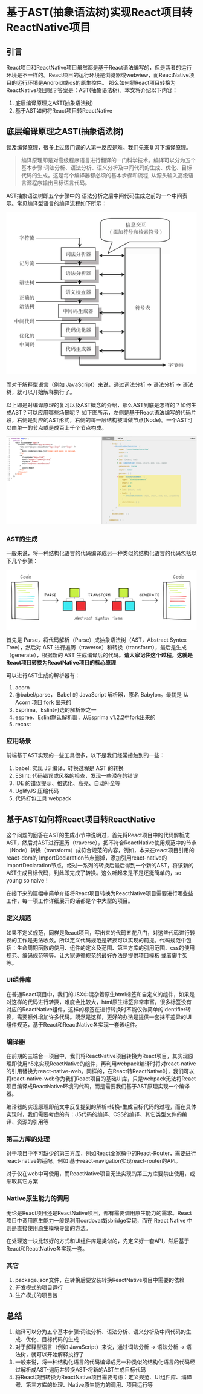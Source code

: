 # 基于AST(抽象语法树)实现React项目转ReactNative项目
## 引言
React项目和ReactNative项目虽然都是基于React语法编写的，但是两者的运行环境是不一样的。React项目的运行环境是浏览器或webview，而ReactNative项目的运行环境是Android或ios的原生控件。
那么如何将React项目转换为ReactNative项目呢？答案是：AST(抽象语法树)。本文将介绍以下内容：
1. 底层编译原理之AST(抽象语法树)
2. 基于AST如何将React项目转ReactNative
## 底层编译原理之AST(抽象语法树)
谈及编译原理，很多上过该门课的人第一反应是难。我们先来复习下编译原理。
> 编译原理即是对高级程序语言进行翻译的一门科学技术。编译可以分为五个基本步骤:词法分析、语法分析、语义分析及中间代码的生成、优化、目标代码的生成。这是每个编译器都必须的基本步骤和流程, 从源头输入高级语言源程序输出目标语言代码。

AST抽象语法树即五个步骤中的 语法分析之后中间代码生成之前的一个中间表示。常见编译型语言的编译流程如下所示：

![编译流程](https://github.com/cleverpp/FromZeroToExpert/blob/master/advanced/assets/common-lang-compile.png)

而对于解释型语言（例如 JavaScript）来说，通过词法分析 -> 语法分析 -> 语法树，就可以开始解释执行了。

以上即是对编译原理的复习以及AST概念的介绍，那么AST到底是怎样的？如何生成AST？可以应用哪些场景呢？ 如下图所示，左侧是基于React语法编写的代码片段，右侧是对应的AST形式，右侧的每一层结构被叫做节点(Node)。一个AST可以由单一的节点或是成百上千个节点构成。

![AST形式](https://github.com/cleverpp/FromZeroToExpert/blob/master/advanced/assets/ast.png)

### AST的生成
一般来说，将一种结构化语言的代码编译成另一种类似的结构化语言的代码包括以下几个步骤：

![AST生成与转换](https://github.com/cleverpp/FromZeroToExpert/blob/master/advanced/assets/parse-transform-generate.png)

首先是 Parse，将代码解析（Parse）成抽象语法树（AST，Abstract Syntex Tree），然后对 AST 进行遍历（traverse）和转换（transform），最后是生成（generate），根据新的 AST 生成编译后的代码。**请大家记住这个过程，这就是React项目转换为ReactNative项目的核心原理**

可以进行AST生成的解析器有：
1. acorn
2. @babel/parse， Babel 的 JavaScript 解析器，原名 Babylon。最初是 从 Acorn 项目 fork 出来的
3. Esprima，Eslint可选的解析器之一
4. espree，Eslint默认解析器，从Esprima v1.2.2中fork出来的
5. recast

### 应用场景
前端基于AST实现的一些工具很多，以下是我们经常接触到的一些：
1. babel: 实现 JS 编译，转换过程是 AST 的转换
2. ESlint: 代码错误或风格的检查，发现一些潜在的错误
3. IDE 的错误提示、格式化、高亮、自动补全等
4. UglifyJS 压缩代码
5. 代码打包工具 webpack

## 基于AST如何将React项目转ReactNative
这个问题的回答在AST的生成小节中说明过，首先将React项目中的代码解析成AST，然后对AST进行遍历（traverse），把不符合ReactNative使用规范中的节点（Node）转换（transform）成符合规范的内容，例如，本来在react项目引用的react-dom的 ImportDeclaration节点删掉，添加引用react-native的 ImportDeclaration节点，经过一系列的转换后最后得到一个新的AST，将该新的AST生成目标代码，到此即完成了转换。这么听起来是不是还挺简单的，so young so naive！

在接下来的篇幅中简单介绍将React项目转换为ReactNative项目需要进行哪些些工作，每一项工作详细展开的话都是个中大型的项目。

### 定义规范
如果不定义规范，同样是React项目，写出来的代码五花八门，对这些代码进行转换的工作是无法收敛。所以定义代码规范是转换可以实现的前提。代码规范中包括：生命周期函数的使用、组件的定义及范围、第三方库的引用范围、css的使用规范、编码规范等等。让大家遵循规范的最好办法是提供项目模板 或者脚手架等。

### UI组件库
在普通React项目中，我们的JSX中混杂着原生html标签和自定义的组件，如果是对这样的代码进行转换，难度会比较大，html原生标签非常丰富，很多标签没有对应的ReactNative组件，这样的标签在进行转换时不能仅做简单的Identifier转换，需要额外增加许多代码。既然是这样，更好的办法是提供一套抹平差异的UI组件规范，基于React和ReactNative各实现一套该组件。

### 编译器
在前期的三端合一项目中，我们将ReactNative项目转换为React项目，其实现原理即使用h5来实现ReactNative的组件，再利用webpack编译时将对react-native的引用替换为react-native-web。同样的，在React转ReactNative时，我们可以将react-native-web作为我们React项目的基础UI库，只是webpack无法将React项目编译成ReactNative环境的代码，而是需要我们基于AST原理实现一个编译器。

编译器的实现原理即前文中反复提到的解析-转换-生成目标代码的过程，而在具体实现时，我们需要考虑的有：JS代码的编译、CSS的编译、其它类型文件的编译、资源的引用等

### 第三方库的处理
对于项目中不可缺少的第三方库，例如React全家桶中的React-Router，需要进行react-native的适配。例如 基于react-navigation实现react-router的API。

对于仅在web中可使用，而ReactNative项目无法实现的第三方库要禁止使用，或采取其它方案

### Native原生能力的调用
无论是React项目还是ReactNative项目，都有需要调用原生能力的需求。React项目中调用原生能力一般是利用cordova或jsbridge实现，而在 React Native 中则是直接使用原生模块导出的方法。

在处理这一块比较好的方式和UI组件库是类似的，先定义好一套API，然后基于React和ReactNative各实现一套。

### 其它
1. package.json文件，在转换后要安装转换ReactNative项目中需要的依赖
2. 开发模式的项目运行
3. 生产模式的项目包

## 总结
1. 编译可以分为五个基本步骤:词法分析、语法分析、语义分析及中间代码的生成、优化、目标代码的生成
2. 对于解释型语言（例如 JavaScript）来说，通过词法分析 -> 语法分析 -> 语法树，就可以开始解释执行了
3. 一般来说，将一种结构化语言的代码编译成另一种类似的结构化语言的代码经过解析成AST-遍历并转换AST-将新的AST生成目标代码
4. 将React项目转换为ReactNative项目需要考虑：定义规范、UI组件库、编译器、第三方库的处理、Native原生能力的调用、项目运行等
